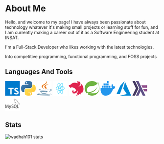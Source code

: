 # About Me

Hello, and welcome to my page! I have always been passionate about technology whatever it's making small projects or learning stuff for fun, and I am currently making a career out of it as a Software Engineering student at INSAT.

I'm a Full-Stack Developer who likes working with the latest technologies.

Into competitive programming, functional programming, and FOSS projects

## Languages And Tools

<div stlye="display : flex ; gap : 0.5rem">
  <img src="icons/typescript.svg" alt="typescript" width="48" height="48" />
  <img src="icons/python.svg" alt="python" width="48" height="48" />
  <img src="icons/java.svg" alt="java" width="48" height="48" />
  <img src="icons/React.svg" alt="React" width="48" height="48" />
  <img src="icons/nestjs.svg" alt="nestjs" width="48" height="48" />
  <img src="icons/spring.svg" alt="spring" width="48" height="48" />
  <img src="icons/docker.svg" alt="docker" width="48" height="48" />
  <img src="icons/azure.svg" alt="azure" width="48" height="48" />
  <img src="icons/haskell.svg" alt="haskell" width="48" height="48" />
  <img src="icons/mysql.svg" alt="mysql" width="48" height="48" />
  <div />
</div>

## Stats

![wadhah101 stats](https://github-readme-stats.vercel.app/api?username=wadhah101&show_icons=true)
